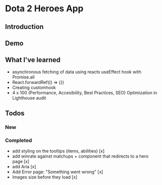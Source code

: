 # Dota 2 Heroes App

## Introduction

## Demo

## What I've learned

- asynchronous fetching of data using reacts useEffect hook with Promise.all
- React.forwardRef(() => {})
- Creating customhook
- 4 x 100 (Performance, Accesibility, Best Practices, SEO) Optimization in Lighthouse audit

## Todos

### New

### Completed

- add styling on the tooltips (items, abilities) [x]
- add winrate against matchups + <Link /> component that redirects to a hero page [x]
- add Aria [x]
- Add Error page: "Something went wrong" [x]
- Images size before they load [x]
